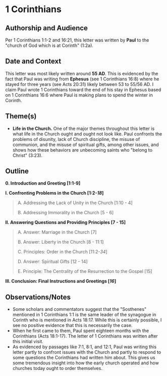 # 1 Corinthians

## Authorship and Audience
Per 1 Corinthians 1:1-2 and 16:21, this letter was written by **Paul** to the "church of God which is at Corinth" (1:2a).

## Date and Context
This letter was most likely written around **55 AD**. This is evidenced by the fact that Paul was writing from **Ephesus** (see 1 Corinthians 16:8) where he stayed for three years (see Acts 20:31) likely between 53 to 55/56 AD. I claim Paul wrote 1 Corinthians toward the end of his stay in Ephesus based on 1 Corinthians 16:6 where Paul is making plans to spend the winter in Corinth.

## Theme(s)
- **Life in the Church.** One of the major themes throughout this letter is what life in the Church ought and ought not look like. Paul confronts the problems of disunity, lack of Church discipline, the misuse of communion, and the misuse of spiritual gifts, among other issues, and shows how these behaviors are unbecoming saints who "belong to Christ" (3:23).

## Outline
**0. Introduction and Greeting  [1:1-9]**

**I. Confronting Problems in the Church  [1:2-*18*]**

  > A. Addressing the Lack of Unity in the Church  [1:10 - 4]
  > 
  > B. Addressing Immorality in the Church  [5 - 6]

**II. Answering Questions and Providing Principles  [7 - 15]**

  > A. Answer: Marriage in the Church  [7]
  > 
  > B. Answer: Liberty in the Church  [8 - 11:1]
  > 
  > C. Principles: Order in the Church  [11:2-*34*]
  > 
  > D. Answer: Spiritual Gifts  [12 - 14]
  > 
  > E. Principle: The Centrality of the Resurrection to the Gospel  [15]

**III. Conclusion: Final Instructions and Greetings  [*16*]**

## Observations/Notes
  - Some scholars and commentators suggest that the "Sosthenes" mentioned in 1 Corinthians 1:1 is the same leader of the synagogue in Corinth who is mentioned in Acts 18:17. While this is certainly possible, I see no positive evidence that this is necessarily the case.
  - When he first came to them, Paul spent eighteen months with the Corinthians (Acts 18:1-17). The letter of 1 Corinthians was written after this initial visit.
  - As evidenced by passages like 7:1, 8:1, and 12:1, Paul was writing this letter partly to confront issues with the Church and partly to respond to some questions the Corinthians had written him about. This gives us some tremendous insight into how the early church operated and how churches today ought to order themselves.
